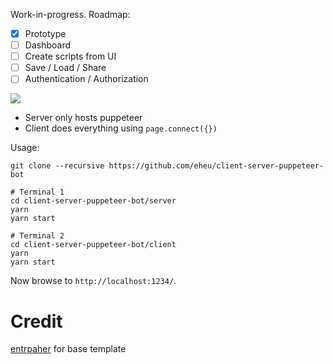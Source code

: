 Work-in-progress.
Roadmap:
- [X] Prototype
- [ ] Dashboard
- [ ] Create scripts from UI
- [ ] Save / Load / Share
- [ ] Authentication / Authorization

![](https://i.imgur.com/aU1PMxI.gif)

- Server only hosts puppeteer 
- Client does everything using `page.connect({})`

Usage:
```
git clone --recursive https://github.com/eheu/client-server-puppeteer-bot

# Terminal 1
cd client-server-puppeteer-bot/server
yarn
yarn start

# Terminal 2
cd client-server-puppeteer-bot/client
yarn
yarn start
```

Now browse to `http://localhost:1234/`.

# Credit
[entrpaher](https://github.com/entrptaher/playground-react-puppeteer/) for base template
